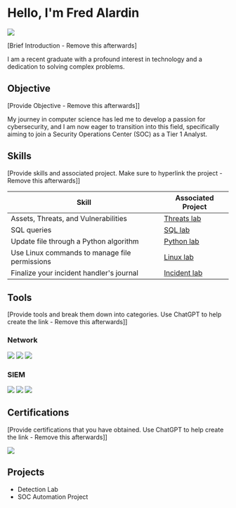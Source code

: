 
[//]: # (https://github.com/Test-MyDFIR/Test-MyDFIR/blob/main/README.md)


# Hello, I'm Fred Alardin

<a href="https://www.linkedin.com/in/fred-alardin/"><img src="https://img.shields.io/badge/-LinkedIn-0072b1?&style=for-the-badge&logo=linkedin&logoColor=white" /></a>

[Brief Introduction - Remove this afterwards]

I am a recent graduate with a profound interest in technology and a dedication to solving complex problems.

## Objective
[Provide Objective - Remove this afterwards]]

My journey in computer science has led me to develop a passion for cybersecurity, and I am now eager to transition into this field, specifically aiming to join a Security Operations Center (SOC) as a Tier 1 Analyst.

## Skills
[Provide skills and associated project. Make sure to hyperlink the project - Remove this afterwards]]

| Skill                                         | Associated Project                |
|-----------------------------------------------|-----------------------------------|
| Assets, Threats, and Vulnerabilities          | [Threats lab](./lab_threats.md)   |
| SQL queries                                   | [SQL lab](./lab_sql.md)           |
| Update file through a Python algorithm        | [Python lab](./lab_python.md)        |
| Use Linux commands to manage file permissions | [Linux lab](./lab_linux.md)       |
|  Finalize your incident handler's journal     | [Incident lab](./lab_incident.md) |

## Tools
[Provide tools and break them down into categories. Use ChatGPT to help create the link - Remove this afterwards]]

### Network
<div>
    <img src="https://img.shields.io/badge/-Wireshark-1679A7?&style=for-the-badge&logo=Wireshark&logoColor=white" />
    <img src="https://img.shields.io/badge/-Suricata-EF3B2D?&style=for-the-badge&logo=Suricata&logoColor=white" />
    <img src="https://img.shields.io/badge/-Zeek-777BB4?&style=for-the-badge&logo=Zeek&logoColor=white" />
</div>

### SIEM
<div>
    <img src="https://img.shields.io/badge/-Microsoft_Sentinel-0078D4?&style=for-the-badge&logo=Microsoft&logoColor=white" />
    <img src="https://img.shields.io/badge/-Splunk-000000?&style=for-the-badge&logo=Splunk&logoColor=white" />
    <img src="https://img.shields.io/badge/-Elastic-005571?&style=for-the-badge&logo=Elastic&logoColor=white" />
</div>

## Certifications
[Provide certifications that you have obtained. Use ChatGPT to help create the link - Remove this afterwards]]
<div>
<img src="https://img.shields.io/badge/Google%20Cybersecurity-FF0000?&style=for-the-badge&logo=CompTIA" />
</div>

## Projects
- Detection Lab
- SOC Automation Project

